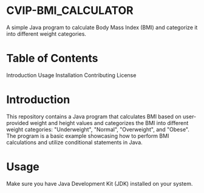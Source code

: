 # CVIP-BMI_CALCULATOR
A simple Java program to calculate Body Mass Index (BMI) and categorize it into different weight categories.

# Table of Contents
Introduction
Usage
Installation
Contributing
License

# Introduction
This repository contains a Java program that calculates BMI based on user-provided weight and height values and categorizes the BMI into different weight categories: "Underweight", "Normal", "Overweight", and "Obese". The program is a basic example showcasing how to perform BMI calculations and utilize conditional statements in Java.

# Usage
Make sure you have Java Development Kit (JDK) installed on your system.





